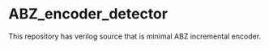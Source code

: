 # ABZ_encoder_detector

This repository has verilog source that is minimal ABZ incremental encoder.

